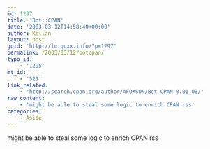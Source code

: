 ```yaml
---
id: 1297
title: 'Bot::CPAN'
date: '2003-03-12T14:58:40+00:00'
author: Kellan
layout: post
guid: 'http://lm.quxx.info/?p=1297'
permalink: /2003/03/12/botcpan/
typo_id:
    - '1295'
mt_id:
    - '521'
link_related:
    - 'http://search.cpan.org/author/AFOXSON/Bot-CPAN-0.01_03/'
raw_content:
    - 'might be able to steal some logic to enrich CPAN rss'
categories:
    - Aside
---
```


might be able to steal some logic to enrich CPAN rss